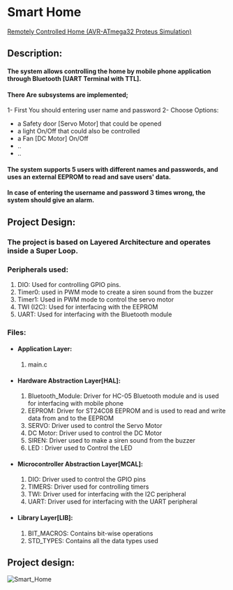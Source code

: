 
# Smart Home

[Remotely Controlled Home (AVR-ATmega32 Proteus Simulation)](https://drive.google.com/file/d/1RflksQqBNHOmFjZTG-YJuDq2tQf6iYvx/view?usp=drive_link)

## Description:

#### The system allows controlling the home by mobile phone application through Bluetooth [UART Terminal with TTL]. 

#### There Are subsystems are implemented; 
1- First You should entering user name and password
2- Choose Options:
  - a Safety door [Servo Motor] that could be opened
  - a light On/Off that could also be controlled
  - a Fan [DC Motor] On/Off
  -  ..
  -  ..

#### The system supports 5 users with different names and passwords, and uses an external EEPROM to read and save users' data.

#### In case of entering the username and password 3 times wrong, the system should give an alarm.

## Project Design:
### The project is based on Layered Architecture and operates inside a Super Loop.

### Peripherals used:

 1. DIO: Used for controlling GPIO pins.
 2. Timer0: used in PWM mode to create a siren sound from the buzzer
 3. Timer1: Used in PWM mode to control the servo motor
 4. TWI (I2C): Used for interfacing with the EEPROM
 5. UART: Used for interfacing with the Bluetooth module

### Files:
- #### Application Layer:
	1. main.c
 - #### Hardware Abstraction Layer[HAL]:
	 1. Bluetooth_Module: Driver for HC-05 Bluetooth module and is used for interfacing with mobile phone
	 2. EEPROM: Driver for ST24C08 EEPROM and is used to read and write data from and to the EEPROM
	 3. SERVO: Driver used to control the Servo Motor
   4. DC Motor: Driver used to control the DC Motor
	 5. SIREN: Driver used to make a siren sound from the buzzer
   6. LED : Driver used to Control the LED
 - #### Microcontroller Abstraction Layer[MCAL]:
	 1. DIO: Driver used to control the GPIO pins
	 2. TIMERS: Driver used for controlling timers
	 3. TWI: Driver used for interfacing with the I2C peripheral
	 4. UART: Driver used for interfacing with the UART peripheral
- #### Library Layer[LIB]:
	1. BIT_MACROS: Contains bit-wise operations
	2. STD_TYPES: Contains all the data types used
## Project design:

![Smart_Home](https://github.com/islamshaabaan/SmartHome_Atmega32/assets/36308342/c785e5a1-08aa-4ad9-b4cc-6b4efc5657e7)

  
